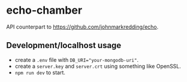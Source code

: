 # echo-chamber
API counterpart to https://github.com/johnmarkredding/echo.

## Development/localhost usage
- create a `.env` file with `DB_URI="your-mongodb-uri"`.
- create a `server.key` and `server.crt` using something like OpenSSL.
- `npm run dev` to start.
